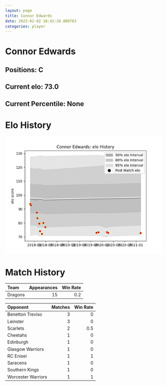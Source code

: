 ```yaml
---  
layout: page  
title: Connor Edwards  
date: 2023-02-02 18:42:29.809783  
categories: player  
---
```

# Connor Edwards

## Positions: C

## Current elo: 73.0

## Current Percentile: None

# Elo History


![elo history](history_ConnorEdwards.png)
# Match History


| Team    |   Appearances |   Win Rate |
|:--------|--------------:|-----------:|
| Dragons |            15 |        0.2 |

| Opponent           |   Matches |   Win Rate |
|:-------------------|----------:|-----------:|
| Benetton Treviso   |         3 |        0   |
| Leinster           |         3 |        0   |
| Scarlets           |         2 |        0.5 |
| Cheetahs           |         1 |        0   |
| Edinburgh          |         1 |        0   |
| Glasgow Warriors   |         1 |        0   |
| RC Enisei          |         1 |        1   |
| Saracens           |         1 |        0   |
| Southern Kings     |         1 |        0   |
| Worcester Warriors |         1 |        1   |